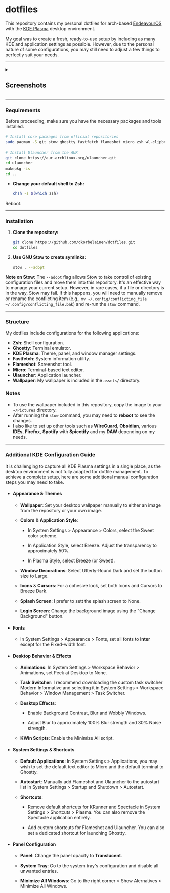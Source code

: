 # dotfiles

This repository contains my personal dotfiles for arch-based [EndeavourOS](https://endeavouros.com/) with the [KDE Plasma](https://kde.org/plasma-desktop) desktop environment.

My goal was to create a fresh, ready-to-use setup by including as many KDE and application settings as possible. However, due to the personal nature of some configurations, you may still need to adjust a few things to perfectly suit your needs.

-----

<details>
  <summary><h2>Screenshots</h2></summary>

  <p>Here are some screenshots showcasing my current desktop configuration.</p>

  <div align="center">
    <img src="screenshots/desktop.png" alt="Desktop Overview" width="800">
    <br>
    <em>A clean and minimal desktop setup.</em>
  </div>
  <br>

  <div align="center">
    <img src="screenshots/desktop_term.png" alt="Desktop with Ghostty and Fastfetch" width="800">
    <br>
    <em>Terminal running Fastfetch, showcasing the color scheme and fonts.</em>
  </div>
  <br>

  <div align="center">
    <img src="screenshots/ulauncher.png" alt="Ulauncher in action" width="800">
    <br>
    <em>The Ulauncher application launcher.</em>
  </div>
  <br>

  <div align="center">
    <img src="screenshots/editor_term.png" alt="Micro Text Editor" width="800">
    <br>
    <em>The Micro text editor.</em>
  </div>

  <div align="center">
    <img src="screenshots/settings.png" alt="Settings & Dolphin" width="800">
    <br>
    <em>Settings & Dolphin.</em>
  </div>

</details>

-----

### Requirements

Before proceeding, make sure you have the necessary packages and tools installed.

```sh
# Install core packages from official repositories
sudo pacman -S git stow ghostty fastfetch flameshot micro zsh wl-clipboard inter-font

# Install Ulauncher from the AUR
git clone https://aur.archlinux.org/ulauncher.git
cd ulauncher
makepkg -is
cd ..
```

  * **Change your default shell to Zsh:**
    ```sh
    chsh -s $(which zsh)
    ```

Reboot.

-----

### Installation

1.  **Clone the repository:**

    ```sh
    git clone https://github.com/dkorbelainen/dotfiles.git
    cd dotfiles
    ```

2.  **Use GNU Stow to create symlinks:**

    ```sh
    stow . --adopt
    ```

**Note on Stow:** The `--adopt` flag allows Stow to take control of existing configuration files and move them into this repository. It's an effective way to manage your current setup. However, in rare cases, if a file or directory is in the way, Stow may fail. If this happens, you will need to manually remove or rename the conflicting item (e.g., `mv ~/.config/conflicting_file ~/.config/conflicting_file.bak`) and re-run the `stow` command.

-----

### Structure

My dotfiles include configurations for the following applications:

  * **Zsh**: Shell configuration.
  * **Ghostty**: Terminal emulator.
  * **KDE Plasma**: Theme, panel, and window manager settings.
  * **Fastfetch**: System information utility.
  * **Flameshot**: Screenshot tool.
  * **Micro**: Terminal-based text editor.
  * **Ulauncher**: Application launcher.
  * **Wallpaper**: My wallpaper is included in the `assets/` directory.

### Notes

  * To use the wallpaper included in this repository, copy the image to your `~/Pictures` directory.
  * After running the `stow` command, you may need to **reboot** to see the changes.
  * I also like to set up other tools such as **WireGuard**, **Obsidian**, various **IDEs**, **Firefox**, **Spotify** with **Spicetify** and my **DAW** depending on my needs.

-----

### Additional KDE Configuration Guide

It is challenging to capture all KDE Plasma settings in a single place, as the desktop environment is not fully adapted for dotfile management. To achieve a complete setup, here are some additional manual configuration steps you may need to take.

- #### Appearance & Themes

    * **Wallpaper**: Set your desktop wallpaper manually to either an image from the repository or your own image.

    * **Colors** & **Application Style**:

        * In System Settings > Appearance > Colors, select the Sweet color scheme.

        * In Application Style, select Breeze. Adjust the transparency to approximately 50%.

        * In Plasma Style, select Breeze (or Sweet).

    * **Window Decorations**: Select Utterly-Round Dark and set the button size to Large.

    * **Icons** & **Cursors**: For a cohesive look, set both Icons and Cursors to Breeze Dark.

    * **Splash Screen**: I prefer to sett the splash screen to None.

    * **Login Screen**: Change the background image using the "Change Background" button.

- #### Fonts

    * In System Settings > Appearance > Fonts, set all fonts to **Inter** except for the Fixed-width font.

- #### Desktop Behavior & Effects

    * **Animations**: In System Settings > Workspace Behavior > Animations, set Peek at Desktop to None.

    * **Task Switcher**: I recommend downloading the custom task switcher Modern Informative and selecting it in System Settings > Workspace Behavior > Window Management > Task Switcher.

    * **Desktop Effects**:

        * Enable Background Contrast, Blur and Wobbly Windows.

        * Adjust Blur to approximately 100% Blur strength and 30% Noise strength.

    * **KWin Scripts**: Enable the Minimize All script.

- #### System Settings & Shortcuts

    * **Default Applications**: In System Settings > Applications, you may wish to set the default text editor to Micro and the default terminal to Ghostty.

    * **Autostart**: Manually add Flameshot and Ulauncher to the autostart list in System Settings > Startup and Shutdown > Autostart.

    * **Shortcuts**:

        * Remove default shortcuts for KRunner and Spectacle in System Settings > Shortcuts > Plasma. You can also remove the Spectacle application entirely.

        * Add custom shortcuts for Flameshot and Ulauncher. You can also set a dedicated shortcut for launching Ghostty.

- #### Panel Configuration

    * **Panel**: Change the panel opacity to **Translucent**.

    * **System Tray**: Go to the system tray's configuration and disable all unwanted entries.
      
    * **Minimize All Windows**: Go to the right corner > Show Alernatives > Minimize All Windows.
